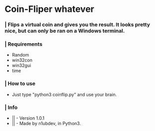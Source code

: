 # Coin-Fliper whatever

### | Flips a virtual coin and gives you the result. It looks pretty nice, but can only be ran on a Windows terminal.


### | Requirements

- Random
- win32con
- win32gui
- time 

### | How to use

- Just type "python3 coinflip.py" and use your brain. 

### | Info
- || - Version 1.0.1               
- || - Made by n1ubdev, in Python3. 


